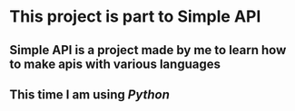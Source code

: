 # This project is part to Simple API

## Simple API is a project made by me to learn how to make apis with various languages

## This time I am using ***Python***
